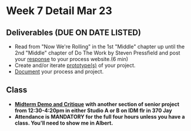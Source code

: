 # Week 7 Detail Mar 23

## Deliverables \(DUE ON DATE LISTED\)

* Read from "Now We're Rolling" in the 1st "Middle" chapter up until the 2nd "Middle" chapter of Do The Work by Steven Pressfield and post your [response](../assignments/responses.md) to your process website.\(6 min\)
* Create and/or iterate [prototype\(s\)](../project_plan/) of your project.
* [Document](../pre-work/website.md) your process and project.

## Class

* [**Midterm Demo and Critique**](../critiques-demos-presentations-and-exhibition/project_demo.md) **with another section of senior project from 12:30-4:20pm in either Studio A or B on IDM flr in 370 Jay**
* **Attendance is MANDATORY for the full four hours unless you have a class. You'll need to show me in Albert.**

